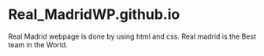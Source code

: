# Real_MadridWP.github.io
Real Madrid webpage is done by using html and css. Real madrid is the Best team in the World.

